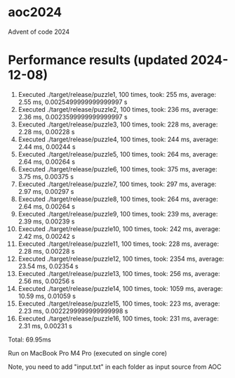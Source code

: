 # aoc2024
Advent of code 2024

# Performance results (updated 2024-12-08)

1. Executed ./target/release/puzzle1, 100 times, took: 255 ms, average: 2.55 ms, 0.0025499999999999997 s
2. Executed ./target/release/puzzle2, 100 times, took: 236 ms, average: 2.36 ms, 0.0023599999999999997 s
3. Executed ./target/release/puzzle3, 100 times, took: 228 ms, average: 2.28 ms, 0.00228 s
4. Executed ./target/release/puzzle4, 100 times, took: 244 ms, average: 2.44 ms, 0.00244 s
5. Executed ./target/release/puzzle5, 100 times, took: 264 ms, average: 2.64 ms, 0.00264 s
6. Executed ./target/release/puzzle6, 100 times, took: 375 ms, average: 3.75 ms, 0.00375 s
7. Executed ./target/release/puzzle7, 100 times, took: 297 ms, average: 2.97 ms, 0.00297 s
8. Executed ./target/release/puzzle8, 100 times, took: 264 ms, average: 2.64 ms, 0.00264 s
9. Executed ./target/release/puzzle9, 100 times, took: 239 ms, average: 2.39 ms, 0.00239 s
10. Executed ./target/release/puzzle10, 100 times, took: 242 ms, average: 2.42 ms, 0.00242 s
11. Executed ./target/release/puzzle11, 100 times, took: 228 ms, average: 2.28 ms, 0.00228 s
12. Executed ./target/release/puzzle12, 100 times, took: 2354 ms, average: 23.54 ms, 0.02354 s
13. Executed ./target/release/puzzle13, 100 times, took: 256 ms, average: 2.56 ms, 0.00256 s
14. Executed ./target/release/puzzle14, 100 times, took: 1059 ms, average: 10.59 ms, 0.01059 s
15. Executed ./target/release/puzzle15, 100 times, took: 223 ms, average: 2.23 ms, 0.0022299999999999998 s
16. Executed ./target/release/puzzle16, 100 times, took: 231 ms, average: 2.31 ms, 0.00231 s

Total: 69.95ms

Run on MacBook Pro M4 Pro (executed on single core)

Note, you need to add "input.txt" in each folder as input source from AOC
